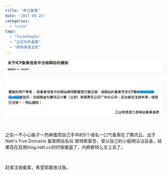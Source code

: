 ```yaml
---
title: "再见备案"
date: "2017-09-21"
categories: 
  - "site"
tags: 
  - "fuckthegfw"
  - "去尼玛的备案"
  - "网络审查去死"
---
```


![](images/Snip20170921_67.png)

 

之前一不小心脑子一热麻蛋把自己手中的5个域名一口气备案在了腾讯云，出于Natt's Five Domains 备案网站名叫 南特斯斐吾，曾以自己的小聪明沾沾自喜，结果现在启用blog.natt.cc的时候傻逼了，内裤都特么交上去了。

 

赶紧注销备案，希望郭嘉放过我。
